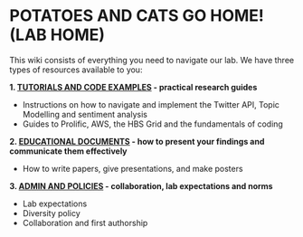 # POTATOES AND CATS GO HOME! (LAB HOME)

This wiki consists of everything you need to navigate our lab. We have three types of resources available to you:

**1. [TUTORIALS AND CODE EXAMPLES](https://github.com/aureliuszi/pacwiki/blob/master/tutorialsCodeExamples/tce) - practical research guides**
  - Instructions on how to navigate and implement the Twitter API, Topic Modelling and sentiment analysis
  - Guides to Prolific, AWS, the HBS Grid and the fundamentals of coding

**2. [EDUCATIONAL DOCUMENTS](https://github.com/aureliuszi/pacwiki/tree/master/educationalDocs) - how to present your findings and communicate them effectively**
  - How to write papers, give presentations, and make posters

**3. [ADMIN AND POLICIES](https://github.com/aureliuszi/pacwiki/tree/master/adminPolicies) - collaboration, lab expectations and norms**
  - Lab expectations
  - Diversity policy
  - Collaboration and first authorship
  
  

